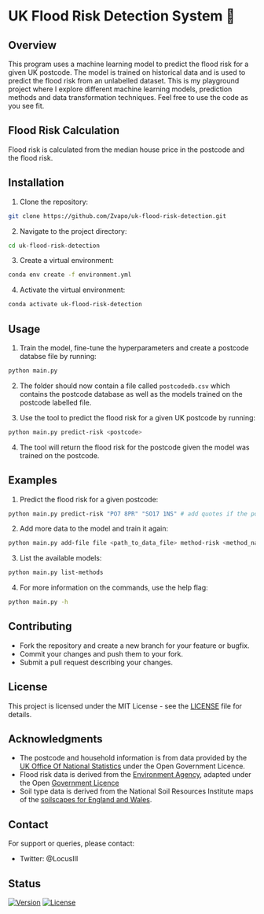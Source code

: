 # UK Flood Risk Detection System 🌊

## Overview
This program uses a machine learning model to predict the flood risk for a given UK postcode. The model is trained on historical data and is used to predict the flood risk from an unlabelled dataset.
This is my playground project where I explore different machine learning models, prediction methods and data transformation techniques.
Feel free to use the code as you see fit.

## Flood Risk Calculation
Flood risk is calculated from the median house price in the postcode and the flood risk.

## Installation
1. Clone the repository:
``` bash
git clone https://github.com/Zvapo/uk-flood-risk-detection.git
```
2. Navigate to the project directory:
``` bash
cd uk-flood-risk-detection
```
3. Create a virtual environment:
``` bash
conda env create -f environment.yml
```
4. Activate the virtual environment:
``` bash
conda activate uk-flood-risk-detection
```

## Usage
1. Train the model, fine-tune the hyperparameters and create a postcode databse file by running:
``` bash
python main.py
```

2. The folder should now contain a file called `postcodedb.csv` which contains the postcode database as well as the models trained on the postcode labelled file.

3. Use the tool to predict the flood risk for a given UK postcode by running:
``` bash
python main.py predict-risk <postcode>
```

4. The tool will return the flood risk for the postcode given the model was trained on the postcode.

## Examples
1. Predict the flood risk for a given postcode:
``` bash
python main.py predict-risk "PO7 8PR" "SO17 1NS" # add quotes if the postcode contains a space
```

2. Add more data to the model and train it again:
``` bash
python main.py add-file file <path_to_data_file> method-risk <method_name> method-house-price <method_name>
```

3. List the available models:
``` bash
python main.py list-methods
```

4. For more information on the commands, use the help flag:
``` bash
python main.py -h
```

## Contributing
- Fork the repository and create a new branch for your feature or bugfix.
- Commit your changes and push them to your fork.
- Submit a pull request describing your changes.

## License
This project is licensed under the MIT License - see the [LICENSE](LICENSE) file for details.

## Acknowledgments
- The postcode and household information is from data provided by the [UK Office Of National Statistics](http://www.nationalarchives.gov.uk/doc/open-government-licence/version/3/) under the Open Government Licence.
- Flood risk data is derived from the [Environment Agency](https://environment.data.gov.uk/dataset/8d57464f-d465-11e4-8790-f0def148f590), adapted under the Open [Government Licence](http://www.nationalarchives.gov.uk/doc/open-government-licence/version/3/)
- Soil type data is derived from the National Soil Resources Institute maps of the [soilscapes for England and Wales](http://www.ukso.org/static-maps/soils-of-england-and-wales.html).

## Contact
For support or queries, please contact:
- Twitter: @LocusIII

## Status
[![Version](https://img.shields.io/github/v/release/Zvapo/uk-flood-risk-detection?include_prereleases)](https://github.com/Zvapo/uk-flood-risk-detection/releases)
[![License](https://img.shields.io/github/license/Zvapo/uk-flood-risk-detection)](https://github.com/Zvapo/uk-flood-risk-detection/blob/main/LICENSE)